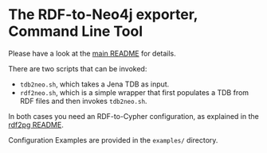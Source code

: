 # The RDF-to-Neo4j exporter, Command Line Tool

Please have a look at the [main README](https://github.com/Rothamsted/rdf2neo) for details. 

There are two scripts that can be invoked:

- `tdb2neo.sh`, which takes a Jena TDB as input. 
- `rdf2neo.sh`, which is a simple wrapper that first populates a TDB from RDF files and then invokes `tdb2neo.sh`.

In both cases you need an RDF-to-Cypher configuration, as explained in the [rdf2pg README](../README.md).

Configuration Examples are provided in the `examples/` directory.
